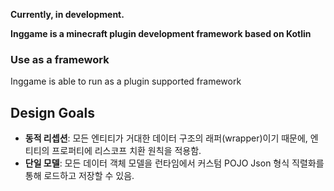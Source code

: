 **Currently, in development.**

**Inggame is a minecraft plugin development framework based on Kotlin**

### **Use as a framework**

Inggame is able to run as a plugin supported framework

## Design Goals
- **동적 리셉션**: 모든 엔티티가 거대한 데이터 구조의 래퍼(wrapper)이기 때문에, 엔티티의 프로퍼티에 리스코프 치환 원칙을 적용함.
- **단일 모델**: 모든 데이터 객체 모델을 런타임에서 커스텀 POJO Json 형식 직렬화를 통해 로드하고 저장할 수 있음.

